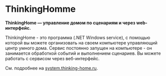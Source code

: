# ThinkingHomme

**ThinkingHome &mdash; управление домом по сценариям и через web-интерфейс.**

ThinkingHome - это программа (.NET Windows service), с помощью которой вы можете организовать на своем компьютере управляющий центр умного дома. Сервис постоянно запущен на компьютере - он занимается обработкой событий и выполнением сценариев. Вы можете работать с сервисом через веб-интерфейс.

См. подробнее на [system.thinking-home.ru](http://system.thinking-home.ru).
